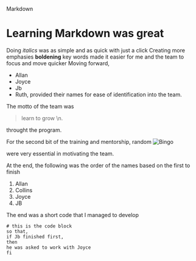 Markdown 
# Learning Markdown was great
Doing *italics* was as simple and as quick with just a click
Creating more emphasies **boldening** 
key words made it easier for me and the team to focus and move quicker
Moving forward, 
* Allan
* Joyce
* Jb
* Ruth, 
provided their names for ease of identification into the team\.

The motto of the team was
>learn to grow \n.

throught the program\.

For the second bit of the training and mentorship, 
random ![Bingo](https://img.freepik.com/free-vector/card-template-with-fireworks-party-horns_1308-3021.jpg?size=626&ext=jpg&ga=GA1.2.1849806295.1628726400) 

were very essential in motivating the team\.

At the end, 
the following was the order of the names based on the first to finish
1. Allan
2. Collins
3. Joyce
4. JB

The end was a short code that I managed to develop
```
# this is the code block 
so that,
if Jb finished first,
then
he was asked to work with Joyce
fi
````
       
  
